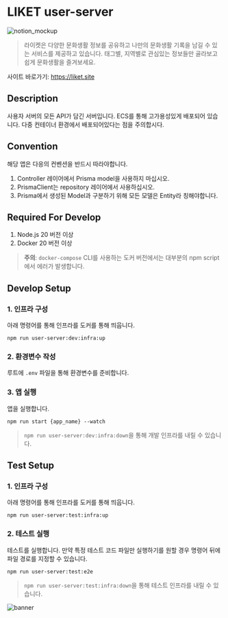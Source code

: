 # LIKET user-server

![notion_mockup](https://github.com/user-attachments/assets/775f4e0e-83de-4054-9a8b-567b33ae672e)

> 라이켓은 다양한 문화생활 정보를 공유하고 나만의 문화생활 기록을 남길 수 있는 서비스를 제공하고 있습니다.
> 태그별, 지역별로 관심있는 정보들만 골라보고 쉽게 문화생활을 즐겨보세요.

사이트 바로가기: https://liket.site

## Description

사용자 서버의 모든 API가 담긴 서버입니다. ECS를 통해 고가용성있게 배포되어 있습니다. 다중 컨테이너 환경에서 배포되어있다는 점을 주의합시다.

## Convention

해당 앱은 다응의 컨벤션을 반드시 따라야합니다.

1. Controller 레이어에서 Prisma model을 사용하지 마십시오.
2. PrismaClient는 repository 레이어에서 사용하십시오.
3. Prisma에서 생성된 Model과 구분하기 위해 모든 모델은 Entity라 칭해야합니다.

## Required For Develop

1. Node.js 20 버전 이상
2. Docker 20 버전 이상

> **주의**: `docker-compose` CLI를 사용하는 도커 버전에서는 대부분의 npm script에서 에러가 발생합니다.

## Develop Setup

### 1. 인프라 구성

아래 명령어를 통해 인프라를 도커를 통해 띄웁니다.

```
npm run user-server:dev:infra:up
```

### 2. 환경변수 작성

루트에 `.env` 파일을 통해 환경변수를 준비합니다.

### 3. 앱 실행

앱을 실행합니다.

```
npm run start {app_name} --watch
```

> `npm run user-server:dev:infra:down`을 통해 개발 인프라를 내릴 수 있습니다.

## Test Setup

### 1. 인프라 구성

아래 명령어를 통해 인프라를 도커를 통해 띄웁니다.

```
npm run user-server:test:infra:up
```

### 2. 테스트 실행

테스트를 실행합니다. 만약 특정 테스트 코드 파일만 실행하기를 원할 경우 명령어 뒤에 파일 경로를 지정할 수 있습니다.

```
npm run user-server:test:e2e
```

> `npm run user-server:test:infra:down`을 통해 테스트 인프라를 내릴 수 있습니다.

![banner](https://github.com/user-attachments/assets/bfafbb47-3323-49f6-9c87-c8bf2edc7c29)
